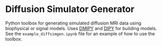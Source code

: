 # Diffusion Simulator Generator
Python toolbox for generating simulated diffusion MRI data using biophysical or signal models. Uses [DMIPY](https://github.com/AthenaEPI/dmipy) and [DIPY](https://dipy.org/) for building models. See the `example_diffsimgen.ipynb` file for an example of how to use the toolbox.